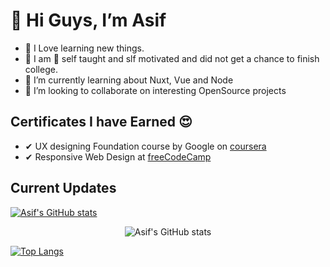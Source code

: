 # 👋 Hi Guys, I’m Asif

- 👀 I Love learning new things.
- 🎉 I am 💯 self taught and slf motivated and did not get a chance to finish college.
- 🌱 I’m currently learning about Nuxt, Vue and Node
- 💞️ I’m looking to collaborate on interesting OpenSource projects

## Certificates I have Earned 😍

- ✔ UX designing Foundation course by Google on [coursera](https://www.coursera.org/account/accomplishments/verify/LK97V44NVKUC)
- ✔ Responsive Web Design at [freeCodeCamp](https://freecodecamp.org/certification/fcc97e5e4f6-2c66-4baf-80a6-7ce08ce4278e/responsive-web-design)

## Current Updates

[![Asif's GitHub stats](https://github-readme-stats.vercel.app/api?username=asifthewebguy&show_icons=true&theme=merko)](https://asifthewebguy.me)

<div style="display: grid; justify-content: center; align-items: center;">
    <img src="https://github-readme-stats.vercel.app/api?username=asifthewebguy&show_icons=true&theme=merko" alt="Asif's GitHub stats"/>
</div>

[![Top Langs](https://github-readme-stats.vercel.app/api/top-langs/?username=asifthewebguy&layout=compact&show_icons=true&theme=merko)](https://asifthewebguy.me)
